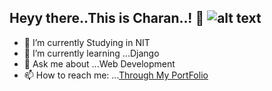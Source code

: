 ## Heyy there..This is Charan..! 👋 ![alt text](https://drive.google.com/file/d/1V1NpDBqBGZbeROXyntck-ekFp4zzcyoz/view?usp=sharing)




- 🔭 I’m currently Studying in NIT
- 🌱 I’m currently learning ...Django
- 💬 Ask me about ...Web Development
- 📫 How to reach me: ...[Through My PortFolio](https://saicharan67.github.io/PortFolio/)

